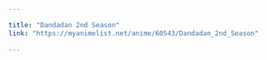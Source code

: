 ```yaml
---

title: "Dandadan 2nd Season"
link: "https://myanimelist.net/anime/60543/Dandadan_2nd_Season"
    
---
```

